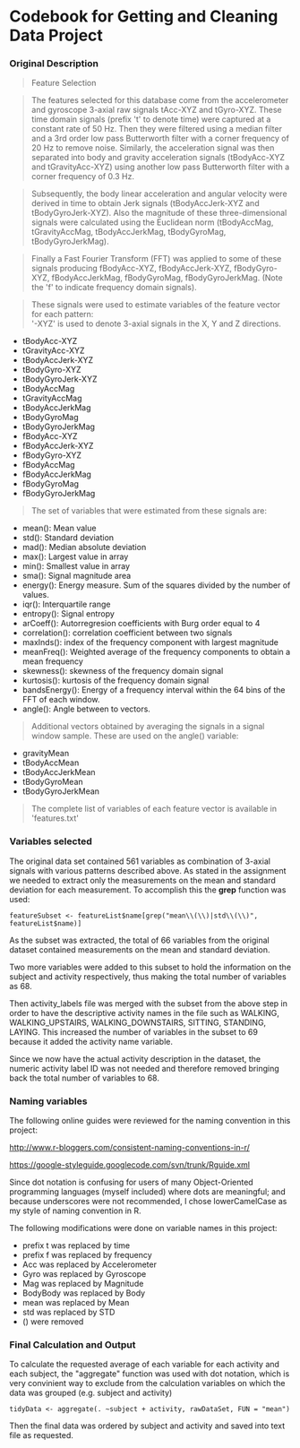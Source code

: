 # Codebook for Getting and Cleaning Data Project

### Original Description
>Feature Selection 

>The features selected for this database come from the accelerometer and gyroscope 3-axial raw signals tAcc-XYZ and tGyro-XYZ. These time domain signals (prefix 't' to denote time) were captured at a constant rate of 50 Hz. Then they were filtered using a median filter and a 3rd order low pass Butterworth filter with a corner frequency of 20 Hz to remove noise. Similarly, the acceleration signal was then separated into body and gravity acceleration signals (tBodyAcc-XYZ and tGravityAcc-XYZ) using another low pass Butterworth filter with a corner frequency of 0.3 Hz. 

>Subsequently, the body linear acceleration and angular velocity were derived in time to obtain Jerk signals (tBodyAccJerk-XYZ and tBodyGyroJerk-XYZ). Also the magnitude of these three-dimensional signals were calculated using the Euclidean norm (tBodyAccMag, tGravityAccMag, tBodyAccJerkMag, tBodyGyroMag, tBodyGyroJerkMag). 

>Finally a Fast Fourier Transform (FFT) was applied to some of these signals producing fBodyAcc-XYZ, fBodyAccJerk-XYZ, fBodyGyro-XYZ, fBodyAccJerkMag, fBodyGyroMag, fBodyGyroJerkMag. (Note the 'f' to indicate frequency domain signals). 

>These signals were used to estimate variables of the feature vector for each pattern:  
'-XYZ' is used to denote 3-axial signals in the X, Y and Z directions.

* tBodyAcc-XYZ
* tGravityAcc-XYZ
* tBodyAccJerk-XYZ
* tBodyGyro-XYZ
* tBodyGyroJerk-XYZ
* tBodyAccMag
* tGravityAccMag
* tBodyAccJerkMag
* tBodyGyroMag
* tBodyGyroJerkMag
* fBodyAcc-XYZ
* fBodyAccJerk-XYZ
* fBodyGyro-XYZ
* fBodyAccMag
* fBodyAccJerkMag
* fBodyGyroMag
* fBodyGyroJerkMag

>The set of variables that were estimated from these signals are: 
* mean(): Mean value
* std(): Standard deviation
* mad(): Median absolute deviation 
* max(): Largest value in array
* min(): Smallest value in array
* sma(): Signal magnitude area
* energy(): Energy measure. Sum of the squares divided by the number of values. 
* iqr(): Interquartile range 
* entropy(): Signal entropy
* arCoeff(): Autorregresion coefficients with Burg order equal to 4
* correlation(): correlation coefficient between two signals
* maxInds(): index of the frequency component with largest magnitude
* meanFreq(): Weighted average of the frequency components to obtain a mean frequency
* skewness(): skewness of the frequency domain signal 
* kurtosis(): kurtosis of the frequency domain signal 
* bandsEnergy(): Energy of a frequency interval within the 64 bins of the FFT of each window.
* angle(): Angle between to vectors.

>Additional vectors obtained by averaging the signals in a signal window sample. These are used on the angle() variable:
* gravityMean
* tBodyAccMean
* tBodyAccJerkMean
* tBodyGyroMean
* tBodyGyroJerkMean

>The complete list of variables of each feature vector is available in 'features.txt'

### Variables selected

The original data set contained 561 variables as combination of 3-axial signals with various patterns described above. As stated in the assignment we needed to extract only the measurements on the mean and standard deviation for each measurement. To accomplish this the **grep** function was used:
```{r}
featureSubset <- featureList$name[grep("mean\\(\\)|std\\(\\)", featureList$name)]
```
As the subset was extracted, the total of 66 variables from the original dataset contained measurements on the mean and standard deviation. 

Two more variables were added to this subset to hold the information on the subject and activity respectively, thus making the total number of variables as 68.

Then activity_labels file was merged with the subset from the above step in order to have the descriptive activity names in the file such as WALKING, WALKING_UPSTAIRS, WALKING_DOWNSTAIRS,  SITTING, STANDING, LAYING. This increased the number of variables in the subset to 69 because it added the activity name variable.

Since we now have the actual activity description in the dataset, the numeric activity label ID was not needed and therefore removed bringing back the total number of variables to 68.

### Naming variables

The following online guides were reviewed for the naming convention in this project: 

http://www.r-bloggers.com/consistent-naming-conventions-in-r/

https://google-styleguide.googlecode.com/svn/trunk/Rguide.xml

Since dot notation is confusing for users of many Object-Oriented programming languages (myself included) where dots are meaningful; and because underscores were not recommended, I chose lowerCamelCase as my style of naming convention in R.

The following modifications were done on variable names in this project:
* prefix t was replaced by time
* prefix f was replaced by frequency
* Acc was replaced by Accelerometer
* Gyro was replaced by Gyroscope
* Mag was replaced by Magnitude
* BodyBody was replaced by Body
* mean was replaced by Mean 
* std was replaced by STD
* () were removed

### Final Calculation and Output

To calculate the requested average of each variable for each activity and each subject, the "aggregate" function was used with dot notation, which is very convinient way to exclude from the calculation variables on which the data was grouped (e.g. subject and activity)
```{r}
tidyData <- aggregate(. ~subject + activity, rawDataSet, FUN = "mean")
```
Then the final data was ordered by subject and activity and saved into text file as requested.









